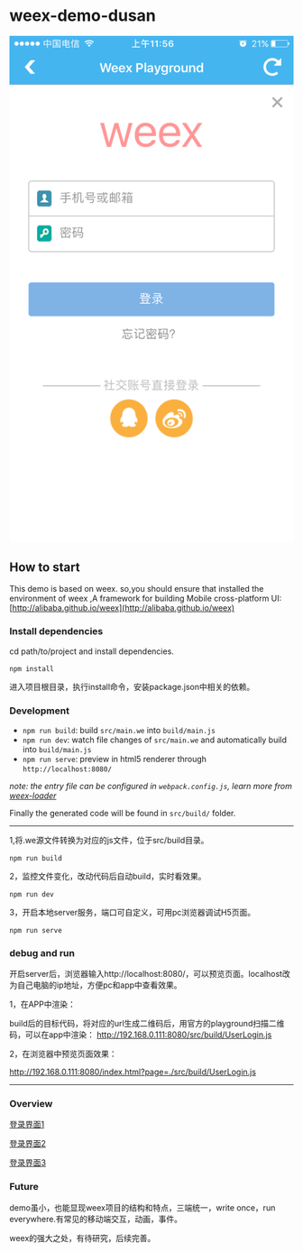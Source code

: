# weex-demo-dusan
![splash](https://github.com/huangwenrun/frontal-knowledge/blob/master/weex-demo/screenshot/IMG_1211.png)


## How to start
This demo is based on weex.
so,you should ensure that installed the environment of weex ,A framework for building Mobile cross-platform UI: [http://alibaba.github.io/weex](http://alibaba.github.io/weex)

### Install dependencies
cd path/to/project and install dependencies.

```
npm install
```
进入项目根目录，执行install命令，安装package.json中相关的依赖。
### Development

* `npm run build`: build `src/main.we` into `build/main.js`
* `npm run dev`: watch file changes of `src/main.we` and automatically build into `build/main.js`
* `npm run serve`: preview in html5 renderer through `http://localhost:8080/`

*note: the entry file can be configured in `webpack.config.js`, learn more from [weex-loader](https://www.npmjs.com/package/weex-loader)*

Finally the generated code will be found in `src/build/` folder.

---

1,将.we源文件转换为对应的js文件，位于src/build目录。

```
npm run build
```
2，监控文件变化，改动代码后自动build，实时看效果。

```
npm run dev
```

3，开启本地server服务，端口可自定义，可用pc浏览器调试H5页面。

```
npm run serve
```

### debug and run

开启server后，浏览器输入http://localhost:8080/，可以预览页面。localhost改为自己电脑的ip地址，方便pc和app中查看效果。

1，在APP中渲染：

build后的目标代码，将对应的url生成二维码后，用官方的playground扫描二维码，可以在app中渲染： 
http://192.168.0.111:8080/src/build/UserLogin.js

2，在浏览器中预览页面效果：

http://192.168.0.111:8080/index.html?page=./src/build/UserLogin.js


---

### Overview 


[登录界面1](https://github.com/huangwenrun/frontal-knowledge/blob/master/weex-demo/screenshot/IMG_1211.png)


[登录界面2](https://github.com/huangwenrun/frontal-knowledge/blob/master/weex-demo/screenshot/IMG_1212.png)

[登录界面3](https://github.com/huangwenrun/frontal-knowledge/blob/master/weex-demo/screenshot/IMG_1213.png)

### Future 
demo虽小，也能显现weex项目的结构和特点，三端统一，write once，run everywhere.有常见的移动端交互，动画，事件。

weex的强大之处，有待研究，后续完善。